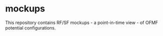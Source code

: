 # mockups
This repository contains RF/SF mockups - a point-in-time view - of OFMF potential configurations.
